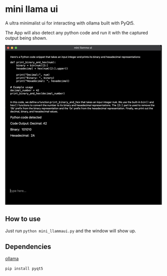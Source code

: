 # mini llama ui
A ultra minimalist ui for interacting with ollama built with PyQt5.

The App will also detect any python code and run it with the captured output being shown.

![](images/example1.png)
## How to use
Just run `python mini_llammaui.py` and the window will show up.
## Dependencies
[ollama](https://github.com/ollama/ollama)

`pip install pyqt5`